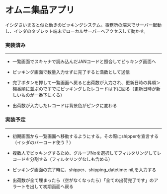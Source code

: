# オムニ集品アプリ

イシダさいまると似た動きのピッキングシステム。事務所の端末でサーバー起動し、イシダのタブレット端末でローカルサーバーへアクセスして動かす。



### 実装済み
---
* 一覧画面でスキャナで読み込んだJANコードと照合してピッキング画面へ

* ピッキング画面で数量入力せずに完了すると満数として送信

* 完了ボタンを押して一覧画面へ戻ると出荷数が入力され、更新日時の昇順＞棚番順に並ぶのですでにピッキングしたレコードは下に回る（更新日時が新しいものが一番下にくる）

* 出荷数が入力したレコードは背景色がピンクに変わる



### 実装予定
---

* 初期画面から一覧画面へ移動するようにする。その際にshipperを宣言する（イシダのバーコード使う？）

* 複数人でピッキングするため、グループNoを選択してフィルタリングしてレコードを分割する（フィルタリングなしも含める）

* ピッキング画面の完了時に、shipper、shipping_datetime: nil,を入力する

* 出荷数が全て埋まったら（空がなくなったら）「全ての出荷完了です」のアラートを出して初期画面へ戻る
